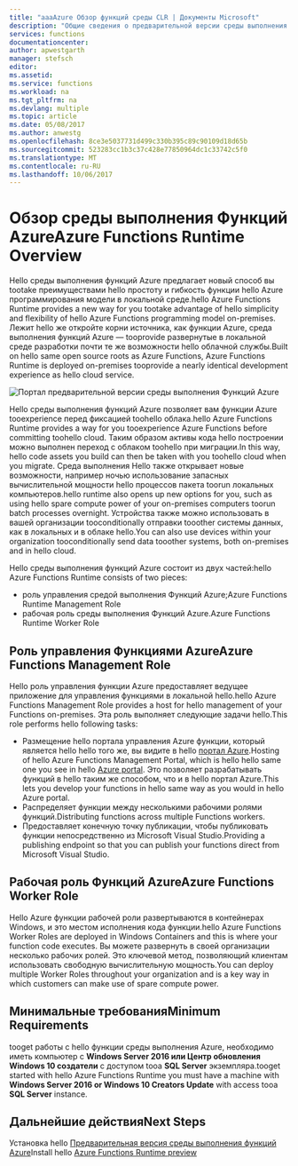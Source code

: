 ```yaml
---
title: "aaaAzure Обзор функций среды CLR | Документы Microsoft"
description: "Общие сведения о предварительной версии среды выполнения Azure функции hello"
services: functions
documentationcenter: 
author: apwestgarth
manager: stefsch
editor: 
ms.assetid: 
ms.service: functions
ms.workload: na
ms.tgt_pltfrm: na
ms.devlang: multiple
ms.topic: article
ms.date: 05/08/2017
ms.author: anwestg
ms.openlocfilehash: 8ce3e5037731d499c330b395c89c90109d18d65b
ms.sourcegitcommit: 523283cc1b3c37c428e77850964dc1c33742c5f0
ms.translationtype: MT
ms.contentlocale: ru-RU
ms.lasthandoff: 10/06/2017
---
```

# <a name="azure-functions-runtime-overview"></a><span data-ttu-id="000da-103">Обзор среды выполнения Функций Azure</span><span class="sxs-lookup"><span data-stu-id="000da-103">Azure Functions Runtime Overview</span></span>

<span data-ttu-id="000da-104">Hello среды выполнения функций Azure предлагает новый способ вы tootake преимуществами hello простоту и гибкость функции hello Azure программирования модели в локальной среде.</span><span class="sxs-lookup"><span data-stu-id="000da-104">hello Azure Functions Runtime provides a new way for you tootake advantage of hello simplicity and flexibility of hello Azure Functions programming model on-premises.</span></span> <span data-ttu-id="000da-105">Лежит hello же откройте корни источника, как функции Azure, среда выполнения функций Azure — tooprovide развернутые в локальной среде разработки почти те же возможности hello облачной службы.</span><span class="sxs-lookup"><span data-stu-id="000da-105">Built on hello same open source roots as Azure Functions, Azure Functions Runtime is deployed on-premises tooprovide a nearly identical development experience as hello cloud service.</span></span>

![Портал предварительной версии среды выполнения Функций Azure][1]

<span data-ttu-id="000da-107">Hello среды выполнения функций Azure позволяет вам функции Azure tooexperience перед фиксацией toohello облака.</span><span class="sxs-lookup"><span data-stu-id="000da-107">hello Azure Functions Runtime provides a way for you tooexperience Azure Functions before committing toohello cloud.</span></span> <span data-ttu-id="000da-108">Таким образом активы кода hello построении можно выполнен переход с облаком toohello при миграции.</span><span class="sxs-lookup"><span data-stu-id="000da-108">In this way, hello code assets you build can then be taken with you toohello cloud when you migrate.</span></span>  <span data-ttu-id="000da-109">Среда выполнения Hello также открывает новые возможности, например ночью использование запасных вычислительной мощности hello процессов пакета toorun локальных компьютеров.</span><span class="sxs-lookup"><span data-stu-id="000da-109">hello runtime also opens up new options for you, such as using hello spare compute power of your on-premises computers toorun batch processes overnight.</span></span> <span data-ttu-id="000da-110">Устройства также можно использовать в вашей организации tooconditionally отправки tooother системы данных, как в локальных и в облаке hello.</span><span class="sxs-lookup"><span data-stu-id="000da-110">You can also use devices within your organization tooconditionally send data tooother systems, both on-premises and in hello cloud.</span></span>

<span data-ttu-id="000da-111">Hello среды выполнения функций Azure состоит из двух частей:</span><span class="sxs-lookup"><span data-stu-id="000da-111">hello Azure Functions Runtime consists of two pieces:</span></span>
* <span data-ttu-id="000da-112">роль управления средой выполнения Функций Azure;</span><span class="sxs-lookup"><span data-stu-id="000da-112">Azure Functions Runtime Management Role</span></span>
* <span data-ttu-id="000da-113">рабочая роль среды выполнения Функций Azure.</span><span class="sxs-lookup"><span data-stu-id="000da-113">Azure Functions Runtime Worker Role</span></span>

## <a name="azure-functions-management-role"></a><span data-ttu-id="000da-114">Роль управления Функциями Azure</span><span class="sxs-lookup"><span data-stu-id="000da-114">Azure Functions Management Role</span></span>

<span data-ttu-id="000da-115">Hello роль управления функции Azure предоставляет ведущее приложение для управления функциями в локальной hello.</span><span class="sxs-lookup"><span data-stu-id="000da-115">hello Azure Functions Management Role provides a host for hello management of your Functions on-premises.</span></span> <span data-ttu-id="000da-116">Эта роль выполняет следующие задачи hello.</span><span class="sxs-lookup"><span data-stu-id="000da-116">This role performs hello following tasks:</span></span>

* <span data-ttu-id="000da-117">Размещение hello портала управления Azure функции, который является hello hello того же, вы видите в hello [портал Azure](https://portal.azure.com).</span><span class="sxs-lookup"><span data-stu-id="000da-117">Hosting of hello Azure Functions Management Portal, which is hello hello same one you see in hello [Azure portal](https://portal.azure.com).</span></span> <span data-ttu-id="000da-118">Это позволяет разрабатывать функций в hello таким же способом, что и в hello портал Azure.</span><span class="sxs-lookup"><span data-stu-id="000da-118">This lets you develop your functions in hello same way as you would in hello Azure portal.</span></span>
* <span data-ttu-id="000da-119">Распределяет функции между несколькими рабочими ролями функций.</span><span class="sxs-lookup"><span data-stu-id="000da-119">Distributing functions across multiple Functions workers.</span></span>
* <span data-ttu-id="000da-120">Предоставляет конечную точку публикации, чтобы публиковать функции непосредственно из Microsoft Visual Studio.</span><span class="sxs-lookup"><span data-stu-id="000da-120">Providing a publishing endpoint so that you can publish your functions direct from Microsoft Visual Studio.</span></span>

## <a name="azure-functions-worker-role"></a><span data-ttu-id="000da-121">Рабочая роль Функций Azure</span><span class="sxs-lookup"><span data-stu-id="000da-121">Azure Functions Worker Role</span></span>

<span data-ttu-id="000da-122">Hello Azure функции рабочей роли развертываются в контейнерах Windows, и это местом исполнения кода функции.</span><span class="sxs-lookup"><span data-stu-id="000da-122">hello Azure Functions Worker Roles are deployed in Windows Containers and this is where your function code executes.</span></span>  <span data-ttu-id="000da-123">Вы можете развернуть в своей организации несколько рабочих ролей. Это ключевой метод, позволяющий клиентам использовать свободную вычислительную мощность.</span><span class="sxs-lookup"><span data-stu-id="000da-123">You can deploy multiple Worker Roles throughout your organization and is a key way in which customers can make use of spare compute power.</span></span>

## <a name="minimum-requirements"></a><span data-ttu-id="000da-124">Минимальные требования</span><span class="sxs-lookup"><span data-stu-id="000da-124">Minimum Requirements</span></span>

<span data-ttu-id="000da-125">tooget работы с hello функции среды выполнения Azure, необходимо иметь компьютер с **Windows Server 2016 или Центр обновления Windows 10 создатели** с доступом tooa **SQL Server** экземпляра.</span><span class="sxs-lookup"><span data-stu-id="000da-125">tooget started with hello Azure Functions Runtime you must have a machine with **Windows Server 2016 or Windows 10 Creators Update** with access tooa **SQL Server** instance.</span></span>

## <a name="next-steps"></a><span data-ttu-id="000da-126">Дальнейшие действия</span><span class="sxs-lookup"><span data-stu-id="000da-126">Next Steps</span></span>

<span data-ttu-id="000da-127">Установка hello [Предварительная версия среды выполнения функций Azure](https://aka.ms/azafr)</span><span class="sxs-lookup"><span data-stu-id="000da-127">Install hello [Azure Functions Runtime preview](https://aka.ms/azafr)</span></span>

<!--Image references-->
[1]: ./media/functions-runtime-overview/AzureFunctionsRuntime_Portal.png
